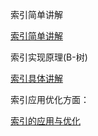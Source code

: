 索引简单讲解

[索引简单讲解](http://blog.csdn.net/iefreer/article/details/15815455)

索引实现原理(B-树)

[索引具体讲解](http://blog.csdn.net/debug_zhang/article/details/52168552)

索引应用优化方面：

[索引的应用与优化](http://blog.csdn.net/zhuoxiong/article/details/10568129)

